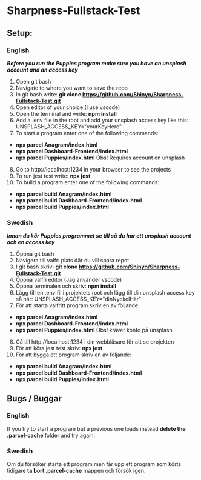 # Sharpness-Fullstack-Test

## Setup:

### English

**_Before you run the Puppies program make sure you have an unsplash account and an access key_**

1. Open git bash
2. Navigate to where you want to save the repo
3. In git bash write: **git clone https://github.com/Shinyn/Sharpness-Fullstack-Test.git**
4. Open editor of your choice (I use vscode)
5. Open the terminal and write: **npm install**
6. Add a .env file in the root and add your unsplash access key like this: UNSPLASH_ACCESS_KEY="yourKeyHere"
7. To start a program enter one of the following commands:

- **npx parcel Anagram/index.html**
- **npx parcel Dashboard-Frontend/index.html**
- **npx parcel Puppies/index.html** Obs! Requires account on unsplash

8. Go to http://localhost:1234 in your browser to see the projects
9. To run jest test write: **npx jest**
10. To build a program enter one of the following commands:

- **npx parcel build Anagram/index.html**
- **npx parcel build Dashboard-Frontend/index.html**
- **npx parcel build Puppies/index.html**

### Swedish

**_Innan du kör Puppies programmet se till så du har ett unsplash account och en access key_**

1. Öppna git bash
2. Navigera till valfri plats där du vill spara repot
3. I git bash skriv: **git clone https://github.com/Shinyn/Sharpness-Fullstack-Test.git**
4. Öppna valfri editor (Jag använder vscode)
5. Öppna terminalen och skriv: **npm install**
6. Lägg till en .env fil i projektets root och lägg till din unsplash access key så här: UNSPLASH_ACCESS_KEY="dinNyckelHär"
7. För att starta valfritt program skriv en av följande:

- **npx parcel Anagram/index.html**
- **npx parcel Dashboard-Frontend/index.html**
- **npx parcel Puppies/index.html** Obs! kräver konto på unsplash

8. Gå till http://localhost:1234 i din webbläsare för att se projekten
9. För att köra jest test skriv: **npx jest**
10. För att bygga ett program skriv en av följande:

- **npx parcel build Anagram/index.html**
- **npx parcel build Dashboard-Frontend/index.html**
- **npx parcel build Puppies/index.html**

## Bugs / Buggar

### English

If you try to start a program but a previous one loads instead **delete the .parcel-cache** folder and try again.

### Swedish

Om du försöker starta ett program men får upp ett program som körts tidigare **ta bort .parcel-cache** mappen och försök igen.
